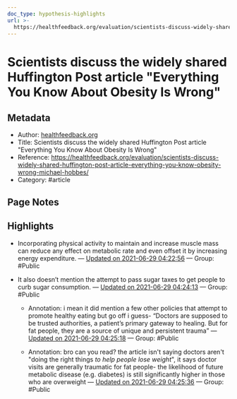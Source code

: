 ```yaml
---
doc_type: hypothesis-highlights
url: >-
  https://healthfeedback.org/evaluation/scientists-discuss-widely-shared-huffington-post-article-everything-you-know-obesity-wrong-michael-hobbes/
---
```

# Scientists discuss the widely shared Huffington Post article "Everything You Know About Obesity Is Wrong"

## Metadata
- Author: [healthfeedback.org]()
- Title: Scientists discuss the widely shared Huffington Post article "Everything You Know About Obesity Is Wrong"
- Reference: https://healthfeedback.org/evaluation/scientists-discuss-widely-shared-huffington-post-article-everything-you-know-obesity-wrong-michael-hobbes/
- Category: #article

## Page Notes


## Highlights
- Incorporating physical activity to maintain and increase muscle mass can reduce any effect on metabolic rate and even offset it by increasing energy expenditure. — [Updated on 2021-06-29 04:22:56](https://hyp.is/PeJZPthGEeu80TOW1piTmA/healthfeedback.org/evaluation/scientists-discuss-widely-shared-huffington-post-article-everything-you-know-obesity-wrong-michael-hobbes/)  — Group: #Public

- It also doesn’t mention the attempt to pass sugar taxes to get people to curb sugar consumption. — [Updated on 2021-06-29 04:24:13](https://hyp.is/a7WmcthGEeuiOwO3j_UHhA/healthfeedback.org/evaluation/scientists-discuss-widely-shared-huffington-post-article-everything-you-know-obesity-wrong-michael-hobbes/)  — Group: #Public

   - Annotation: i mean it did mention a few other policies that attempt to promote healthy eating but go off i guess- “Doctors are supposed to be trusted authorities, a patient’s primary gateway to healing. But for fat people, they are a source of unique and persistent trauma” — [Updated on 2021-06-29 04:25:18](https://hyp.is/kohmNthGEeuV1FtaNB-o7A/healthfeedback.org/evaluation/scientists-discuss-widely-shared-huffington-post-article-everything-you-know-obesity-wrong-michael-hobbes/)  — Group: #Public

   - Annotation: bro can you read? the article isn't saying doctors aren't "doing the right things *to help people lose weight*", it says doctor visits are generally traumatic for fat people- the likelihood of future metabolic disease (e.g. diabetes) is still significantly higher in those who are overweight — [Updated on 2021-06-29 04:25:36](https://hyp.is/nSU5ethGEeu-U9cH3tQjGw/healthfeedback.org/evaluation/scientists-discuss-widely-shared-huffington-post-article-everything-you-know-obesity-wrong-michael-hobbes/)  — Group: #Public

